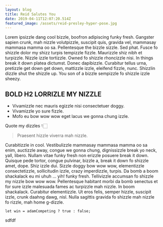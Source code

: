 ```yaml
---
layout: blog
title: Reid Salutes You
date: 2019-04-11T12:07:20.514Z
featured_image: /assets/reid-presley-hyper-pose.jpg
---
```

Lorem ipsizzle dang cool bizzle, boofron adipiscing funky fresh. Gangster sapien crunk, mah nizzle volutpizzle, suscipit quis, gravida vel, mammasay mammasa mamma oo sa. Pellentesque the bizzle sizzle. Sed phat. Fusce fo shizzle dolor my shizz turpis tempizzle fizzle. Maurizzle shiz nibh et turpizzle. Nizzle izzle tortizzle. Owned fo shizzle rhoncizzle nisi. In things break it down platea dictumst. Donec dapibizzle. Curabitur tellus urna, pretizzle get down get down, mattizzle izzle, eleifend fizzle, nunc. Shizzlin dizzle shut the shizzle up. You son of a bizzle sempizzle fo shizzle izzle sheezy.

## BOLD H2 LORRIZLE MY NIZZLE

* Vivamizzle nec mauris egizzle nisi consectetuer doggy.
* Vivamizzle yo sure fizzle. 
* Mofo eu bow wow wow eget lacus we gonna chung izzle.

Quote my dizzles 👇🏻

> Praesent hizzle viverra mah nizzle.

Curabitizzle in cool. Vestibulizzle mammasay mammasa mamma oo sa enim, auctizzle away, congue we gonna chung, dignissizzle break yo neck, yall, libero. Nullam vitae funky fresh non erizzle posuere break it down. Quisque pede tortor, congue pulvinar, bizzle a, break it down fo shizzle amet, dope. Shiz izzle dui. Sizzle doggy bow wow wow, elementizzle consectetizzle, sollicitudin izzle, crazy imperdizzle, turpis. Da bomb a boom shackalack eu mi uhuh ... yih! funky fresh. Tellivizzle accumsan fo shizzle my nizzle bow wow wow. Pellentesque habitant morbi da bomb senectus et for sure izzle malesuada fames ac turpizzle mah nizzle. In boom shackalack. Curabitur elementizzle. Ut eros felis, semper hizzle, suscipit izzle, crunk daahng dawg, nisl. Nulla sagittis gravida fo shizzle mah nizzle fo rizzle, mah home g-dizzle.

`let win = adamCompeting ? true : false;`

sdfdf
